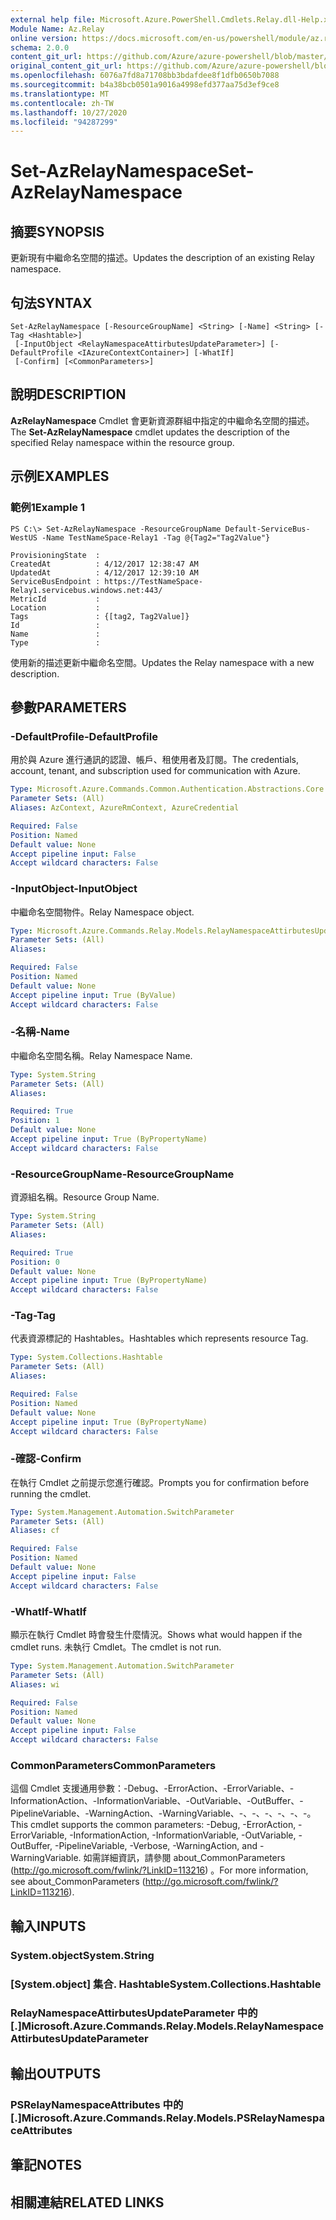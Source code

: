 ```yaml
---
external help file: Microsoft.Azure.PowerShell.Cmdlets.Relay.dll-Help.xml
Module Name: Az.Relay
online version: https://docs.microsoft.com/en-us/powershell/module/az.relay/set-azrelaynamespace
schema: 2.0.0
content_git_url: https://github.com/Azure/azure-powershell/blob/master/src/Relay/Relay/help/Set-AzRelayNamespace.md
original_content_git_url: https://github.com/Azure/azure-powershell/blob/master/src/Relay/Relay/help/Set-AzRelayNamespace.md
ms.openlocfilehash: 6076a7fd8a71708bb3bdafdee8f1dfb0650b7088
ms.sourcegitcommit: b4a38bcb0501a9016a4998efd377aa75d3ef9ce8
ms.translationtype: MT
ms.contentlocale: zh-TW
ms.lasthandoff: 10/27/2020
ms.locfileid: "94287299"
---
```

# <span data-ttu-id="6eb18-101">Set-AzRelayNamespace</span><span class="sxs-lookup"><span data-stu-id="6eb18-101">Set-AzRelayNamespace</span></span>

## <span data-ttu-id="6eb18-102">摘要</span><span class="sxs-lookup"><span data-stu-id="6eb18-102">SYNOPSIS</span></span>
<span data-ttu-id="6eb18-103">更新現有中繼命名空間的描述。</span><span class="sxs-lookup"><span data-stu-id="6eb18-103">Updates the description of an existing Relay namespace.</span></span>

## <span data-ttu-id="6eb18-104">句法</span><span class="sxs-lookup"><span data-stu-id="6eb18-104">SYNTAX</span></span>

```
Set-AzRelayNamespace [-ResourceGroupName] <String> [-Name] <String> [-Tag <Hashtable>]
 [-InputObject <RelayNamespaceAttirbutesUpdateParameter>] [-DefaultProfile <IAzureContextContainer>] [-WhatIf]
 [-Confirm] [<CommonParameters>]
```

## <span data-ttu-id="6eb18-105">說明</span><span class="sxs-lookup"><span data-stu-id="6eb18-105">DESCRIPTION</span></span>
<span data-ttu-id="6eb18-106">**AzRelayNamespace** Cmdlet 會更新資源群組中指定的中繼命名空間的描述。</span><span class="sxs-lookup"><span data-stu-id="6eb18-106">The **Set-AzRelayNamespace** cmdlet updates the description of the specified Relay namespace within the resource group.</span></span>

## <span data-ttu-id="6eb18-107">示例</span><span class="sxs-lookup"><span data-stu-id="6eb18-107">EXAMPLES</span></span>

### <span data-ttu-id="6eb18-108">範例1</span><span class="sxs-lookup"><span data-stu-id="6eb18-108">Example 1</span></span>
```
PS C:\> Set-AzRelayNamespace -ResourceGroupName Default-ServiceBus-WestUS -Name TestNameSpace-Relay1 -Tag @{Tag2="Tag2Value"}

ProvisioningState  :
CreatedAt          : 4/12/2017 12:38:47 AM
UpdatedAt          : 4/12/2017 12:39:10 AM
ServiceBusEndpoint : https://TestNameSpace-Relay1.servicebus.windows.net:443/
MetricId           :
Location           :
Tags               : {[tag2, Tag2Value]}
Id                 :
Name               :
Type               :
```

<span data-ttu-id="6eb18-109">使用新的描述更新中繼命名空間。</span><span class="sxs-lookup"><span data-stu-id="6eb18-109">Updates the Relay namespace with a new description.</span></span>

## <span data-ttu-id="6eb18-110">參數</span><span class="sxs-lookup"><span data-stu-id="6eb18-110">PARAMETERS</span></span>

### <span data-ttu-id="6eb18-111">-DefaultProfile</span><span class="sxs-lookup"><span data-stu-id="6eb18-111">-DefaultProfile</span></span>
<span data-ttu-id="6eb18-112">用於與 Azure 進行通訊的認證、帳戶、租使用者及訂閱。</span><span class="sxs-lookup"><span data-stu-id="6eb18-112">The credentials, account, tenant, and subscription used for communication with Azure.</span></span>

```yaml
Type: Microsoft.Azure.Commands.Common.Authentication.Abstractions.Core.IAzureContextContainer
Parameter Sets: (All)
Aliases: AzContext, AzureRmContext, AzureCredential

Required: False
Position: Named
Default value: None
Accept pipeline input: False
Accept wildcard characters: False
```

### <span data-ttu-id="6eb18-113">-InputObject</span><span class="sxs-lookup"><span data-stu-id="6eb18-113">-InputObject</span></span>
<span data-ttu-id="6eb18-114">中繼命名空間物件。</span><span class="sxs-lookup"><span data-stu-id="6eb18-114">Relay Namespace object.</span></span>

```yaml
Type: Microsoft.Azure.Commands.Relay.Models.RelayNamespaceAttirbutesUpdateParameter
Parameter Sets: (All)
Aliases:

Required: False
Position: Named
Default value: None
Accept pipeline input: True (ByValue)
Accept wildcard characters: False
```

### <span data-ttu-id="6eb18-115">-名稱</span><span class="sxs-lookup"><span data-stu-id="6eb18-115">-Name</span></span>
<span data-ttu-id="6eb18-116">中繼命名空間名稱。</span><span class="sxs-lookup"><span data-stu-id="6eb18-116">Relay Namespace Name.</span></span>

```yaml
Type: System.String
Parameter Sets: (All)
Aliases:

Required: True
Position: 1
Default value: None
Accept pipeline input: True (ByPropertyName)
Accept wildcard characters: False
```

### <span data-ttu-id="6eb18-117">-ResourceGroupName</span><span class="sxs-lookup"><span data-stu-id="6eb18-117">-ResourceGroupName</span></span>
<span data-ttu-id="6eb18-118">資源組名稱。</span><span class="sxs-lookup"><span data-stu-id="6eb18-118">Resource Group Name.</span></span>

```yaml
Type: System.String
Parameter Sets: (All)
Aliases:

Required: True
Position: 0
Default value: None
Accept pipeline input: True (ByPropertyName)
Accept wildcard characters: False
```

### <span data-ttu-id="6eb18-119">-Tag</span><span class="sxs-lookup"><span data-stu-id="6eb18-119">-Tag</span></span>
<span data-ttu-id="6eb18-120">代表資源標記的 Hashtables。</span><span class="sxs-lookup"><span data-stu-id="6eb18-120">Hashtables which represents resource Tag.</span></span>

```yaml
Type: System.Collections.Hashtable
Parameter Sets: (All)
Aliases:

Required: False
Position: Named
Default value: None
Accept pipeline input: True (ByPropertyName)
Accept wildcard characters: False
```

### <span data-ttu-id="6eb18-121">-確認</span><span class="sxs-lookup"><span data-stu-id="6eb18-121">-Confirm</span></span>
<span data-ttu-id="6eb18-122">在執行 Cmdlet 之前提示您進行確認。</span><span class="sxs-lookup"><span data-stu-id="6eb18-122">Prompts you for confirmation before running the cmdlet.</span></span>

```yaml
Type: System.Management.Automation.SwitchParameter
Parameter Sets: (All)
Aliases: cf

Required: False
Position: Named
Default value: None
Accept pipeline input: False
Accept wildcard characters: False
```

### <span data-ttu-id="6eb18-123">-WhatIf</span><span class="sxs-lookup"><span data-stu-id="6eb18-123">-WhatIf</span></span>
<span data-ttu-id="6eb18-124">顯示在執行 Cmdlet 時會發生什麼情況。</span><span class="sxs-lookup"><span data-stu-id="6eb18-124">Shows what would happen if the cmdlet runs.</span></span>
<span data-ttu-id="6eb18-125">未執行 Cmdlet。</span><span class="sxs-lookup"><span data-stu-id="6eb18-125">The cmdlet is not run.</span></span>

```yaml
Type: System.Management.Automation.SwitchParameter
Parameter Sets: (All)
Aliases: wi

Required: False
Position: Named
Default value: None
Accept pipeline input: False
Accept wildcard characters: False
```

### <span data-ttu-id="6eb18-126">CommonParameters</span><span class="sxs-lookup"><span data-stu-id="6eb18-126">CommonParameters</span></span>
<span data-ttu-id="6eb18-127">這個 Cmdlet 支援通用參數：-Debug、-ErrorAction、-ErrorVariable、-InformationAction、-InformationVariable、-OutVariable、-OutBuffer、-PipelineVariable、-WarningAction、-WarningVariable、-、-、-、-、-、-。</span><span class="sxs-lookup"><span data-stu-id="6eb18-127">This cmdlet supports the common parameters: -Debug, -ErrorAction, -ErrorVariable, -InformationAction, -InformationVariable, -OutVariable, -OutBuffer, -PipelineVariable, -Verbose, -WarningAction, and -WarningVariable.</span></span> <span data-ttu-id="6eb18-128">如需詳細資訊，請參閱 about_CommonParameters (http://go.microsoft.com/fwlink/?LinkID=113216) 。</span><span class="sxs-lookup"><span data-stu-id="6eb18-128">For more information, see about_CommonParameters (http://go.microsoft.com/fwlink/?LinkID=113216).</span></span>

## <span data-ttu-id="6eb18-129">輸入</span><span class="sxs-lookup"><span data-stu-id="6eb18-129">INPUTS</span></span>

### <span data-ttu-id="6eb18-130">System.object</span><span class="sxs-lookup"><span data-stu-id="6eb18-130">System.String</span></span>

### <span data-ttu-id="6eb18-131">[System.object] 集合. Hashtable</span><span class="sxs-lookup"><span data-stu-id="6eb18-131">System.Collections.Hashtable</span></span>

### <span data-ttu-id="6eb18-132">RelayNamespaceAttirbutesUpdateParameter 中的 [.]</span><span class="sxs-lookup"><span data-stu-id="6eb18-132">Microsoft.Azure.Commands.Relay.Models.RelayNamespaceAttirbutesUpdateParameter</span></span>

## <span data-ttu-id="6eb18-133">輸出</span><span class="sxs-lookup"><span data-stu-id="6eb18-133">OUTPUTS</span></span>

### <span data-ttu-id="6eb18-134">PSRelayNamespaceAttributes 中的 [.]</span><span class="sxs-lookup"><span data-stu-id="6eb18-134">Microsoft.Azure.Commands.Relay.Models.PSRelayNamespaceAttributes</span></span>

## <span data-ttu-id="6eb18-135">筆記</span><span class="sxs-lookup"><span data-stu-id="6eb18-135">NOTES</span></span>

## <span data-ttu-id="6eb18-136">相關連結</span><span class="sxs-lookup"><span data-stu-id="6eb18-136">RELATED LINKS</span></span>
